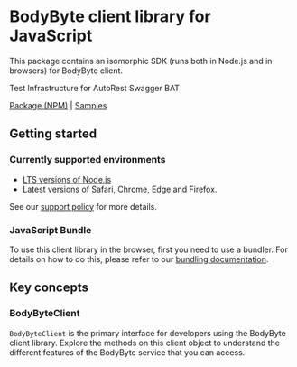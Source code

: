# BodyByte client library for JavaScript

This package contains an isomorphic SDK (runs both in Node.js and in browsers) for BodyByte client.

Test Infrastructure for AutoRest Swagger BAT

[Package (NPM)](https://www.npmjs.com/package/@msinternal/body-byte) |
[Samples](https://github.com/Azure-Samples/azure-samples-js-management)

## Getting started

### Currently supported environments

- [LTS versions of Node.js](https://nodejs.org/about/releases/)
- Latest versions of Safari, Chrome, Edge and Firefox.

See our [support policy](https://github.com/Azure/azure-sdk-for-js/blob/main/SUPPORT.md) for more details.





### JavaScript Bundle
To use this client library in the browser, first you need to use a bundler. For details on how to do this, please refer to our [bundling documentation](https://aka.ms/AzureSDKBundling).

## Key concepts

### BodyByteClient

`BodyByteClient` is the primary interface for developers using the BodyByte client library. Explore the methods on this client object to understand the different features of the BodyByte service that you can access.


